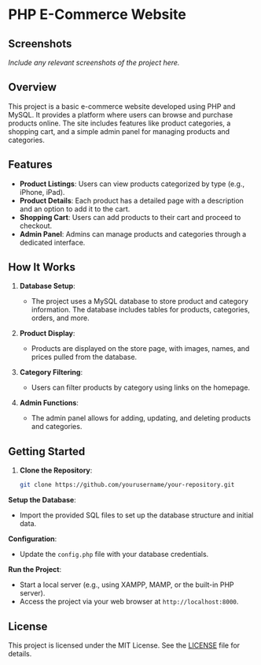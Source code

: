 # PHP E-Commerce Website

## Screenshots

*Include any relevant screenshots of the project here.*

## Overview

This project is a basic e-commerce website developed using PHP and MySQL. It provides a platform where users can browse and purchase products online. The site includes features like product categories, a shopping cart, and a simple admin panel for managing products and categories.

## Features

- **Product Listings**: Users can view products categorized by type (e.g., iPhone, iPad).
- **Product Details**: Each product has a detailed page with a description and an option to add it to the cart.
- **Shopping Cart**: Users can add products to their cart and proceed to checkout.
- **Admin Panel**: Admins can manage products and categories through a dedicated interface.

## How It Works

1. **Database Setup**:
   - The project uses a MySQL database to store product and category information. The database includes tables for products, categories, orders, and more.

2. **Product Display**:
   - Products are displayed on the store page, with images, names, and prices pulled from the database.

3. **Category Filtering**:
   - Users can filter products by category using links on the homepage.

4. **Admin Functions**:
   - The admin panel allows for adding, updating, and deleting products and categories.

## Getting Started

1. **Clone the Repository**:
   ```sh
   git clone https://github.com/yourusername/your-repository.git

**Setup the Database**:
- Import the provided SQL files to set up the database structure and initial data.

**Configuration**:
- Update the `config.php` file with your database credentials.

**Run the Project**:
- Start a local server (e.g., using XAMPP, MAMP, or the built-in PHP server).
- Access the project via your web browser at `http://localhost:8000`.

## License

This project is licensed under the MIT License. See the [LICENSE](LICENSE) file for details.


